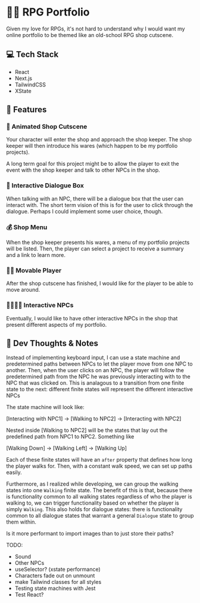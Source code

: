 # 🧙‍♂️ RPG Portfolio

Given my love for RPGs, it's not hard to understand why I would want my online portfolio to be themed like an old-school RPG shop cutscene.

## 💻 Tech Stack

- React
- Next.js
- TailwindCSS
- XState

## 🌟 Features

### 👑 Animated Shop Cutscene

Your character will enter the shop and approach the shop keeper. The shop keeper will then introduce his wares (which happen to be my portfolio projects).

A long term goal for this project might be to allow the player to exit the event with the shop keeper and talk to other NPCs in the shop.

### 💬 Interactive Dialogue Box

When talking with an NPC, there will be a dialogue box that the user can interact with. The short term vision of this is for the user to click through the dialogue. Perhaps I could implement some user choice, though.

### 💰 Shop Menu

When the shop keeper presents his wares, a menu of my portfolio projects will be listed. Then, the player can select a project to receive a summary and a link to learn more.

### 🚶‍♂️ Movable Player

After the shop cutscene has finished, I would like for the player to be able to move around.

### 👨‍👩‍👧‍👧 Interactive NPCs

Eventually, I would like to have other interactive NPCs in the shop that present different aspects of my portfolio.

## 💭 Dev Thoughts & Notes

Instead of implementing keyboard input, I can use a state machine and predetermined paths between NPCs to let the player move from one NPC to another. Then, when the user clicks on an NPC, the player will follow the predetermined path from the NPC he was previously interacting with to the NPC that was clicked on. This is analagous to a transition from one finite state to the next: different finite states will represent the different interactive NPCs

The state machine will look like:

[Interacting with NPC1] -> [Walking to NPC2] -> [Interacting with NPC2]

Nested inside [Walking to NPC2] will be the states that lay out the predefined path from NPC1 to NPC2. Something like

[Walking Down] -> [Walking Left] -> [Walking Up]

Each of these finite states will have an `after` property that defines how long the player walks for. Then, with a constant walk speed, we can set up paths easily.

Furthermore, as I realized while developing, we can group the walking states into one `Walking` finite state. The benefit of this is that, because there is functionality common to all walking states regardless of who the player is walking to, we can trigger functionality based on whether the player is simply `Walking`. This also holds for dialogue states: there is functionality common to all dialogue states that warrant a general `Dialogue` state to group them within.

Is it more performant to import images than to just store their paths?

TODO:

- Sound
- Other NPCs
- useSelector? (xstate performance)
- Characters fade out on unmount
- make Tailwind classes for all styles
- Testing state machines with Jest
- Test React?